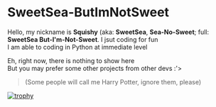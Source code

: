 # **SweetSea-ButImNotSweet**

Hello, my nickname is **Squishy** (aka: **SweetSea**, **Sea-No-Sweet**; full: **SweetSea But-I'm-Not-Sweet**. I jsut coding for fun<br>
I am able to coding in Python at immediate level

Eh, right now, there is nothing to show here<br>
But you may prefer some other projects from other devs :'>
> (Some people will call me Harry Potter, ignore them, please)

[![trophy](https://github-profile-trophy.vercel.app/?username=SweetSea-ButImNotSweet&theme=onestar)]()
